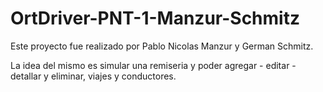 # OrtDriver-PNT-1-Manzur-Schmitz
 
Este proyecto fue realizado por Pablo Nicolas Manzur y German Schmitz.

La idea del mismo es simular una remiseria y poder agregar - editar - detallar y eliminar, viajes y conductores.
